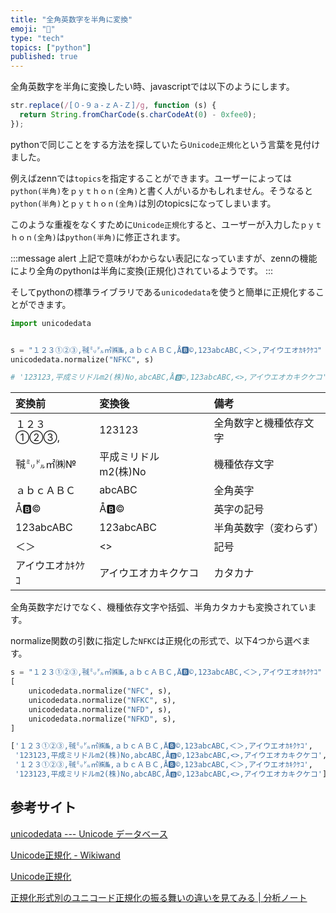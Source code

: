 ```yaml
---
title: "全角英数字を半角に変換"
emoji: "📝"
type: "tech"
topics: ["python"]
published: true
---
```


全角英数字を半角に変換したい時、javascriptでは以下のようにします。

```js
str.replace(/[０-９ａ-ｚＡ-Ｚ]/g, function (s) {
  return String.fromCharCode(s.charCodeAt(0) - 0xfee0);
});
```

pythonで同じことをする方法を探していたら`Unicode正規化`という言葉を見付けました。

例えばzennでは`topics`を指定することができます。ユーザーによっては`python(半角)`を`ｐｙｔｈｏｎ(全角)`と書く人がいるかもしれません。そうなると`python(半角)`と`ｐｙｔｈｏｎ(全角)`は別のtopicsになってしまいます。

このような重複をなくすために`Unicode正規化`すると、ユーザーが入力した`ｐｙｔｈｏｎ(全角)`は`python(半角)`に修正されます。

:::message alert
上記で意味がわからない表記になっていますが、zennの機能により全角のpythonは半角に変換(正規化)されているようです。
:::

そしてpythonの標準ライブラリである`unicodedata`を使うと簡単に正規化することができます。

```python
import unicodedata


s = "１２３①②③,㍻㍉㌦㎡㈱№,ａｂｃＡＢＣ,Å🅱©,123abcABC,＜＞,アイウエオｶｷｸｹｺ"
unicodedata.normalize("NFKC", s)

# '123123,平成ミリドルm2(株)No,abcABC,Å🅱©,123abcABC,<>,アイウエオカキクケコ'
```
| 変換前     | 変換後           | 備考                  |
|:-----------|:-----------------|:----------------------|
| １２３①②③,    | 123123           | 全角数字と機種依存文字 |
| ㍻㍉㌦㎡㈱№     | 平成ミリドルm2(株)No | 機種依存文字          |
| ａｂｃＡＢＣ     | abcABC           | 全角英字              |
| Å🅱©       | Å🅱©             | 英字の記号             |
| 123abcABC  | 123abcABC        | 半角英数字（変わらず）     |
| ＜＞         | <>               | 記号                  |
| アイウエオｶｷｸｹｺ | アイウエオカキクケコ       | カタカナ                  |

全角英数字だけでなく、機種依存文字や括弧、半角カタカナも変換されています。

normalize関数の引数に指定した`NFKC`は正規化の形式で、以下4つから選べます。

```py
s = "１２３①②③,㍻㍉㌦㎡㈱№,ａｂｃＡＢＣ,Å🅱©,123abcABC,＜＞,アイウエオｶｷｸｹｺ"
[
    unicodedata.normalize("NFC", s),
    unicodedata.normalize("NFKC", s),
    unicodedata.normalize("NFD", s),
    unicodedata.normalize("NFKD", s),
]
```

```bash
['１２３①②③,㍻㍉㌦㎡㈱№,ａｂｃＡＢＣ,Å🅱©,123abcABC,＜＞,アイウエオｶｷｸｹｺ',
 '123123,平成ミリドルm2(株)No,abcABC,Å🅱©,123abcABC,<>,アイウエオカキクケコ',
 '１２３①②③,㍻㍉㌦㎡㈱№,ａｂｃＡＢＣ,Å🅱©,123abcABC,＜＞,アイウエオｶｷｸｹｺ',
 '123123,平成ミリドルm2(株)No,abcABC,Å🅱©,123abcABC,<>,アイウエオカキクケコ']
```


## 参考サイト

[unicodedata --- Unicode データベース](https://docs.python.org/ja/3/library/unicodedata.html)

[Unicode正規化 - Wikiwand](https://www.wikiwand.com/ja/Unicode%E6%AD%A3%E8%A6%8F%E5%8C%96)

[Unicode正規化](http://nomenclator.la.coocan.jp/unicode/normalization.htm)

[正規化形式別のユニコード正規化の振る舞いの違いを見てみる | 分析ノート](https://analytics-note.xyz/programming/unicode-normalization-forms/)
